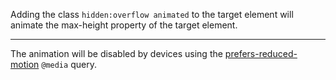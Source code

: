Adding the class `hidden:overflow animated` to the target element will animate the max-height property of the target element.

---

The animation will be disabled by devices using the <a href="https://developer.mozilla.org/en-US/docs/Web/CSS/@media/prefers-reduced-motion" target="_blank" rel="noopener nofollow">prefers-reduced-motion</a> `@media` query.

